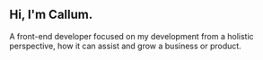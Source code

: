 ## Hi, I'm Callum.
A front-end developer focused on my development from a holistic perspective, how it can assist and grow a business or product. 
